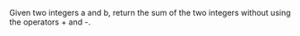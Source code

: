 ​Given two integers a and b, 
return the sum of the two integers 
without using the operators + and -.
